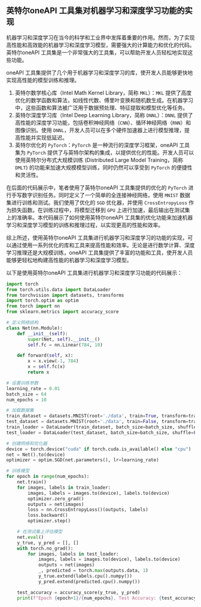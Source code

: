 ## 英特尔oneAPI 工具集对机器学习和深度学习功能的实现

机器学习和深度学习在当今的科学和工业界中发挥着重要的作用。然而，为了实现高性能和高效能的机器学习和深度学习模型，需要强大的计算能力和优化的代码。英特尔oneAPI 工具集是一个非常强大的工具集，可以帮助开发人员轻松地实现这些功能。

oneAPI 工具集提供了几个用于机器学习和深度学习的库，使开发人员能够更快地实现高性能的模型训练和推理。

1. 英特尔数学核心库（Intel Math Kernel Library，简称 `MKL`）：`MKL` 提供了高度优化的数学函数和算法，如线性代数、傅里叶变换和随机数生成。在机器学习中，这些函数和算法被广泛用于数据预处理、特征提取和模型优化等任务。
2. 英特尔深度学习库（Intel Deep Learning Library，简称 `DNNL`）：`DNNL` 提供了高性能的深度学习功能，包括卷积神经网络（`CNN`）、循环神经网络（`RNN`）和图像识别。使用 `DNNL`，开发人员可以在多个硬件加速器上进行模型推理，提高性能并实现低延迟。
3. 英特尔优化的 `PyTorch`：`PyTorch` 是一种流行的深度学习框架，oneAPI 工具集为 `PyTorch` 提供了与英特尔架构的集成，以提供优化的性能。开发人员可以使用英特尔分布式大规模训练 (Distributed Large Model Training，简称 `DMLT`) 的功能来加速大规模模型训练，同时仍然可以享受到 `PyTorch` 的便捷性和灵活性。

在后面的代码展示中，笔者使用了英特尔oneAPI 工具集提供的优化的 `PyTorch` 进行手写数字识别任务。同时定义了一个简单的全连接神经网络，使用 `MNIST` 数据集进行训练和测试。我们使用了优化的 `SGD` 优化器，并使用 `CrossEntropyLoss` 作为损失函数。在训练过程中，将模型迁移到 `GPU` 上进行加速，最后输出在测试集上的准确率。本代码展示了如何使用英特尔oneAPI 工具集的优化功能来加速机器学习和深度学习模型的训练和推理过程，以实现更高的性能和效率。

综上所述，使用英特尔oneAPI 工具集进行机器学习和深度学习的功能的实现，可以通过使用一系列优化的库和工具来提高性能和效率。无论是进行数学计算、深度学习推理还是大规模训练，oneAPI 工具集提供了丰富的功能和工具，使开发人员能够更轻松地构建高性能的机器学习和深度学习模型。

以下是使用英特尔oneAPI 工具集进行机器学习和深度学习功能的代码展示：

```python
import torch
from torch.utils.data import DataLoader
from torchvision import datasets, transforms
import torch.optim as optim
from torch import nn
from sklearn.metrics import accuracy_score

# 定义网络结构
class Net(nn.Module):
    def __init__(self):
        super(Net, self).__init__()
        self.fc = nn.Linear(784, 10)

    def forward(self, x):
        x = x.view(-1, 784)
        x = self.fc(x)
        return x

# 设置训练参数
learning_rate = 0.01
batch_size = 64
num_epochs = 10

# 加载数据集
train_dataset = datasets.MNIST(root='./data', train=True, transform=transforms.ToTensor(), download=True)
test_dataset = datasets.MNIST(root='./data', train=False, transform=transforms.ToTensor())
train_loader = DataLoader(train_dataset, batch_size=batch_size, shuffle=True)
test_loader = DataLoader(test_dataset, batch_size=batch_size, shuffle=False)

# 创建网络和优化器
device = torch.device("cuda" if torch.cuda.is_available() else "cpu")
net = Net().to(device)
optimizer = optim.SGD(net.parameters(), lr=learning_rate)

# 训练模型
for epoch in range(num_epochs):
    net.train()
    for images, labels in train_loader:
        images, labels = images.to(device), labels.to(device)
        optimizer.zero_grad()
        outputs = net(images)
        loss = nn.CrossEntropyLoss()(outputs, labels)
        loss.backward()
        optimizer.step()

    # 在测试集上评估模型
    net.eval()
    y_true, y_pred = [], []
    with torch.no_grad():
        for images, labels in test_loader:
            images, labels = images.to(device), labels.to(device)
            outputs = net(images)
            _, predicted = torch.max(outputs.data, 1)
            y_true.extend(labels.cpu().numpy())
            y_pred.extend(predicted.cpu().numpy())

    test_accuracy = accuracy_score(y_true, y_pred)
    print(f"Epoch {epoch+1}/{num_epochs}, Test Accuracy: {test_accuracy}")
```


